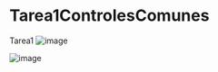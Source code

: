 # Tarea1ControlesComunes
Tarea1
![image](https://user-images.githubusercontent.com/68925423/211710540-1cf42a5d-f99a-4d6d-b8a0-d82eb27526d6.png)

![image](https://user-images.githubusercontent.com/68925423/211710862-da7dff85-b949-40bc-9044-2b4583b2c8ae.png)
